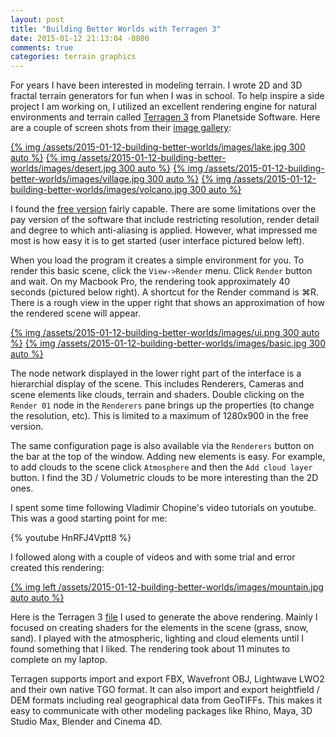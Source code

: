 ```yaml
---
layout: post
title: "Building Better Worlds with Terragen 3"
date: 2015-01-12 21:13:04 -0800
comments: true
categories: terrain graphics
---
```


For years I have been interested in modeling terrain. I wrote 2D and 3D fractal terrain generators for fun when I was in school. To help inspire a side project I am working on, I utilized an excellent rendering engine for natural environments and terrain called [Terragen 3](http://planetside.co.uk/products/terragen3) from Planetside Software. Here are a couple of screen shots from their [image gallery](http://planetside.co.uk/galleries/terragen-gallery):

[{% img /assets/2015-01-12-building-better-worlds/images/lake.jpg 300 auto %}](/assets/2015-01-12-building-better-worlds/images/lake.jpg)
[{% img /assets/2015-01-12-building-better-worlds/images/desert.jpg 300 auto %}](/assets/2015-01-12-building-better-worlds/images/desert.jpg)
[{% img /assets/2015-01-12-building-better-worlds/images/village.jpg 300 auto %}](/assets/2015-01-12-building-better-worlds/images/village.jpg)
[{% img /assets/2015-01-12-building-better-worlds/images/volcano.jpg 300 auto %}](/assets/2015-01-12-building-better-worlds/images/volcano.jpg)

<!-- more -->

I found the [free version](http://planetside.co.uk/products/download-tg3) fairly capable. There are some limitations over the pay version of the software that include restricting resolution, render detail and degree to which anti-aliasing is applied. However, what impressed me most is how easy it is to get started (user interface pictured below left).

When you load the program it creates a simple environment for you. To render this basic scene, click the `View->Render` menu. Click `Render` button and wait. On my Macbook Pro, the rendering took approximately 40 seconds (pictured below right). A shortcut for the Render command is ⌘R. There is a rough view in the upper right that shows an approximation of how the rendered scene will appear.

[{% img /assets/2015-01-12-building-better-worlds/images/ui.png 300 auto %}](/assets/2015-01-12-building-better-worlds/images/ui.png)
[{% img /assets/2015-01-12-building-better-worlds/images/basic.jpg 300 auto %}](/assets/2015-01-12-building-better-worlds/images/basic.jpg)

The node network displayed in the lower right part of the interface is a hierarchial display of the scene. This includes Renderers, Cameras and scene elements like clouds, terrain and shaders. Double clicking on the `Render 01` node in the `Renderers` pane brings up the properties (to change the resolution, etc). This is limited to a maximum of 1280x900 in the free version.

The same configuration page is also available via the `Renderers` button on the bar at the top of the window. Adding new elements is easy. For example, to add clouds to the scene click `Atmosphere` and then the `Add cloud layer` button. I find the 3D / Volumetric clouds to be more interesting than the 2D ones.

I spent some time following Vladimir Chopine's video tutorials on youtube. This was a good starting point for me:

{% youtube HnRFJ4Vptt8 %}

I followed along with a couple of videos and with some trial and error created this rendering:

[{% img left /assets/2015-01-12-building-better-worlds/images/mountain.jpg auto auto %}](/assets/2015-01-12-building-better-worlds/images/mountain.jpg)

Here is the Terragen 3 [file](/assets//2015-01-12-building-better-worlds/images/layered_colors3.tgd) I used to generate the above rendering. Mainly I focused on creating shaders for the elements in the scene (grass, snow, sand). I played with the atmospheric, lighting and cloud elements until I found something that I liked. The rendering took about 11 minutes to complete on my laptop.

Terragen supports import and export FBX, Wavefront OBJ, Lightwave LWO2 and their own native TGO format. It can also import and export heightfield / DEM formats including real geographical data from GeoTIFFs. This makes it easy to communicate with other modeling packages like Rhino, Maya, 3D Studio Max, Blender and Cinema 4D.
